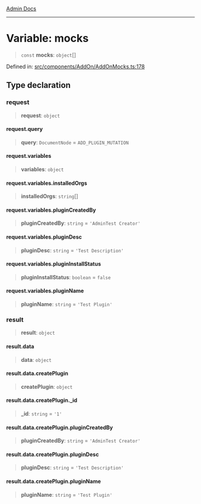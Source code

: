 [Admin Docs](/)

***

# Variable: mocks

> `const` **mocks**: `object`[]

Defined in: [src/components/AddOn/AddOnMocks.ts:178](https://github.com/PalisadoesFoundation/talawa-admin/blob/main/src/components/AddOn/AddOnMocks.ts#L178)

## Type declaration

### request

> **request**: `object`

#### request.query

> **query**: `DocumentNode` = `ADD_PLUGIN_MUTATION`

#### request.variables

> **variables**: `object`

#### request.variables.installedOrgs

> **installedOrgs**: `string`[]

#### request.variables.pluginCreatedBy

> **pluginCreatedBy**: `string` = `'AdminTest Creator'`

#### request.variables.pluginDesc

> **pluginDesc**: `string` = `'Test Description'`

#### request.variables.pluginInstallStatus

> **pluginInstallStatus**: `boolean` = `false`

#### request.variables.pluginName

> **pluginName**: `string` = `'Test Plugin'`

### result

> **result**: `object`

#### result.data

> **data**: `object`

#### result.data.createPlugin

> **createPlugin**: `object`

#### result.data.createPlugin.\_id

> **\_id**: `string` = `'1'`

#### result.data.createPlugin.pluginCreatedBy

> **pluginCreatedBy**: `string` = `'AdminTest Creator'`

#### result.data.createPlugin.pluginDesc

> **pluginDesc**: `string` = `'Test Description'`

#### result.data.createPlugin.pluginName

> **pluginName**: `string` = `'Test Plugin'`
